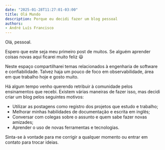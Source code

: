 ```yaml
---
date: "2025-01-28T11:27:01-03:00"
title: Olá Mundo
description: Porque eu decidi fazer um blog pessoal
authors:
- André Luís Francisco
---
```


Olá, pessoal.

Espero que este seja meu primeiro post de muitos. Se alguém aprender coisas novas aqui ficarei muito feliz :smiley:

Neste espaço compartilharei temas relacionados à engenharia de software e confiabilidade. Talvez haja um pouco de foco em observabilidade, área em que trabalho hoje e gosto muito.

Há algum tempo venho querendo retribuir à comunidade pelos ensinamentos que recebi. Existem várias maneiras de fazer isso, mas decidi criar um blog pelos seguintes motivos:
- Utilizar as postagens como registro dos projetos que estudo e trabalho;
- Melhorar minhas habilidades de documentação e escrita em inglês;
- Conversar com colegas sobre o assunto e quem sabe fazer novas amizades;
- Aprender o uso de novas ferramentas e tecnologias.

Sinta-se à vontade para me corrigir a qualquer momento ou entrar em contato para trocar ideias.
